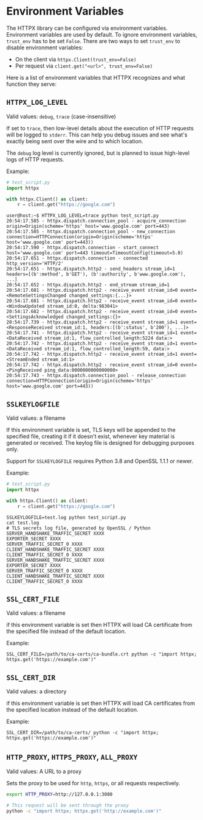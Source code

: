 Environment Variables
=====================

The HTTPX library can be configured via environment variables.
Environment variables are used by default. To ignore environment variables, `trust_env` has to be set `False`.
There are two ways to set `trust_env` to disable environment variables:

* On the client via `httpx.Client(trust_env=False)`
* Per request via `client.get("<url>", trust_env=False)`

Here is a list of environment variables that HTTPX recognizes
and what function they serve:

`HTTPX_LOG_LEVEL`
-----------------

Valid values: `debug`, `trace` (case-insensitive)

If set to `trace`, then low-level details about the execution of HTTP requests will be logged to `stderr`. This can help you debug issues and see what's exactly being sent over the wire and to which location.

The `debug` log level is currently ignored, but is planned to issue high-level logs of HTTP requests.

Example:

```python
# test_script.py
import httpx

with httpx.Client() as client:
    r = client.get("https://google.com")
```

```console
user@host:~$ HTTPX_LOG_LEVEL=trace python test_script.py
20:54:17.585 - httpx.dispatch.connection_pool - acquire_connection origin=Origin(scheme='https' host='www.google.com' port=443)
20:54:17.585 - httpx.dispatch.connection_pool - new_connection connection=HTTPConnection(origin=Origin(scheme='https' host='www.google.com' port=443))
20:54:17.590 - httpx.dispatch.connection - start_connect host='www.google.com' port=443 timeout=TimeoutConfig(timeout=5.0)
20:54:17.651 - httpx.dispatch.connection - connected http_version='HTTP/2'
20:54:17.651 - httpx.dispatch.http2 - send_headers stream_id=1 headers=[(b':method', b'GET'), (b':authority', b'www.google.com'), ...]
20:54:17.652 - httpx.dispatch.http2 - end_stream stream_id=1
20:54:17.681 - httpx.dispatch.http2 - receive_event stream_id=0 event=<RemoteSettingsChanged changed_settings:{...}>
20:54:17.681 - httpx.dispatch.http2 - receive_event stream_id=0 event=<WindowUpdated stream_id:0, delta:983041>
20:54:17.682 - httpx.dispatch.http2 - receive_event stream_id=0 event=<SettingsAcknowledged changed_settings:{}>
20:54:17.739 - httpx.dispatch.http2 - receive_event stream_id=1 event=<ResponseReceived stream_id:1, headers:[(b':status', b'200'), ...]>
20:54:17.741 - httpx.dispatch.http2 - receive_event stream_id=1 event=<DataReceived stream_id:1, flow_controlled_length:5224 data:>
20:54:17.742 - httpx.dispatch.http2 - receive_event stream_id=1 event=<DataReceived stream_id:1, flow_controlled_length:59, data:>
20:54:17.742 - httpx.dispatch.http2 - receive_event stream_id=1 event=<StreamEnded stream_id:1>
20:54:17.742 - httpx.dispatch.http2 - receive_event stream_id=0 event=<PingReceived ping_data:0000000000000000>
20:54:17.743 - httpx.dispatch.connection_pool - release_connection connection=HTTPConnection(origin=Origin(scheme='https' host='www.google.com' port=443))
```

`SSLKEYLOGFILE`
-----------

Valid values: a filename

If this environment variable is set, TLS keys will be appended to the specified file, creating it if it doesn't exist, whenever key material is generated or received. The keylog file is designed for debugging purposes only.

Support for `SSLKEYLOGFILE` requires Python 3.8 and OpenSSL 1.1.1 or newer.

Example:

```python
# test_script.py
import httpx

with httpx.Client() as client:
    r = client.get("https://google.com")
```

```console
SSLKEYLOGFILE=test.log python test_script.py
cat test.log
# TLS secrets log file, generated by OpenSSL / Python
SERVER_HANDSHAKE_TRAFFIC_SECRET XXXX
EXPORTER_SECRET XXXX
SERVER_TRAFFIC_SECRET_0 XXXX
CLIENT_HANDSHAKE_TRAFFIC_SECRET XXXX
CLIENT_TRAFFIC_SECRET_0 XXXX
SERVER_HANDSHAKE_TRAFFIC_SECRET XXXX
EXPORTER_SECRET XXXX
SERVER_TRAFFIC_SECRET_0 XXXX
CLIENT_HANDSHAKE_TRAFFIC_SECRET XXXX
CLIENT_TRAFFIC_SECRET_0 XXXX
```

`SSL_CERT_FILE`
-----------

Valid values: a filename

if this environment variable is set then HTTPX will load
CA certificate from the specified file instead of the default
location.

Example:

```console
SSL_CERT_FILE=/path/to/ca-certs/ca-bundle.crt python -c "import httpx; httpx.get('https://example.com')"
```

`SSL_CERT_DIR`
-----------

Valid values: a directory

if this environment variable is set then HTTPX will load
CA certificates from the specified location instead of the default
location.

Example:

```console
SSL_CERT_DIR=/path/to/ca-certs/ python -c "import httpx; httpx.get('https://example.com')"
```

`HTTP_PROXY`, `HTTPS_PROXY`, `ALL_PROXY`
----------------------------------------

Valid values: A URL to a proxy

Sets the proxy to be used for `http`, `https`, or all requests respectively.

```bash
export HTTP_PROXY=http://127.0.0.1:3080

# This request will be sent through the proxy
python -c "import httpx; httpx.get('http://example.com')"
```
